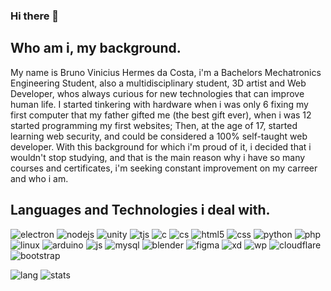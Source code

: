 ### Hi there 👋

## Who am i, my background.
My name is Bruno Vinicius Hermes da Costa, i'm a Bachelors Mechatronics Engineering Student, also a multidisciplinary student, 3D artist and Web Developer, whos always curious for new technologies that can improve human life. I started tinkering with hardware when i was only 6 fixing my first computer that my father gifted me (the best gift ever),  when i was 12 started programming my first websites; Then, at the age of 17, started learning web security, and could be considered a 100% self-taught web developer. With this background for which i'm proud of it, i decided that i wouldn't stop studying, and that is the main reason why i have so many courses and certificates, i'm seeking constant improvement on my carreer and who i am.

## Languages and Technologies i deal with.
![electron](https://img.shields.io/badge/Electron-2B2E3A?style=for-the-badge&logo=electron&logoColor=9FEAF9) ![nodejs](https://img.shields.io/badge/Node.js-339933?style=for-the-badge&logo=nodedotjs&logoColor=white) ![unity](https://img.shields.io/badge/Unity-100000?style=for-the-badge&logo=unity&logoColor=white) ![tjs](https://img.shields.io/badge/ThreeJs-black?style=for-the-badge&logo=three.js&logoColor=white) ![c](https://img.shields.io/badge/C-00599C?style=for-the-badge&logo=c&logoColor=white) ![cs](https://img.shields.io/badge/C%23-239120?style=for-the-badge&logo=c-sharp&logoColor=white) ![html5](https://img.shields.io/badge/HTML5-E34F26?style=for-the-badge&logo=html5&logoColor=white) ![css](https://img.shields.io/badge/CSS3-1572B6?style=for-the-badge&logo=css3&logoColor=white) ![python](https://img.shields.io/badge/Python-FFD43B?style=for-the-badge&logo=python&logoColor=blue) ![php](https://img.shields.io/badge/PHP-777BB4?style=for-the-badge&logo=php&logoColor=white) ![linux](https://img.shields.io/badge/Linux-FCC624?style=for-the-badge&logo=linux&logoColor=black) ![arduino](https://img.shields.io/badge/Arduino-00979D?style=for-the-badge&logo=Arduino&logoColor=white) ![js](https://img.shields.io/badge/JavaScript-323330?style=for-the-badge&logo=javascript&logoColor=F7DF1E) ![mysql](https://img.shields.io/badge/MySQL-005C84?style=for-the-badge&logo=mysql&logoColor=white) ![blender](https://img.shields.io/badge/blender-%23F5792A.svg?style=for-the-badge&logo=blender&logoColor=white) ![figma](https://img.shields.io/badge/Figma-F24E1E?style=for-the-badge&logo=figma&logoColor=white) ![xd](https://img.shields.io/badge/Adobe%20XD-470137?style=for-the-badge&logo=Adobe%20XD&logoColor=#FF61F6) ![wp](https://img.shields.io/badge/Wordpress-21759B?style=for-the-badge&logo=wordpress&logoColor=white) ![cloudflare](https://img.shields.io/badge/Cloudflare-F38020?style=for-the-badge&logo=Cloudflare&logoColor=white) ![bootstrap](https://img.shields.io/badge/Bootstrap-563D7C?style=for-the-badge&logo=bootstrap&logoColor=white)

![lang](https://github-readme-stats.vercel.app/api/top-langs/?username=brunohermes) ![stats](https://github-readme-stats.vercel.app/api?username=brunohermes)
